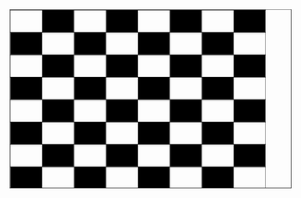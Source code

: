<!DOCTYPE html>
<html>
<head>
	<title>Chess Board</title>
</head>
<body>
	<table border="1" align="center"  cellpadding="0" cellspacing="0" width="320px" height="320px">
		<tr>
			<td width="40px" height="40px"></td>
			<td bgcolor="black" width="40px" height="40px"></td>
			<td width="40px" height="40px"></td>
			<td bgcolor="black" width="40px" height="40px"></td>
			<td width="40px" height="40px"></td>
			<td bgcolor="black" width="40px" height="40px"></td>
			<td width="40px" height="40px"></td>
			<td bgcolor="black" width="40px" height="40px"></td>
		</tr>
		<tr>
			<td bgcolor="black" width="40px" height="40px"></td>
			<td width="40px" height="40px"></td>
			<td bgcolor="black" width="40px" height="40px"></td>
			<td width="40px" height="40px"></td>
			<td bgcolor="black" width="40px" height="40px"></td>
			<td width="40px" height="40px"></td>
			<td bgcolor="black" width="40px" height="40px"></td>
			<td width="40px" height="40px"></td>
		</tr>
		<tr>
			<td width="40px" height="40px"></td>
			<td bgcolor="black" width="40px" height="40px"></td>
			<td width="40px" height="40px"></td>
			<td bgcolor="black" width="40px" height="40px"></td>
			<td width="40px" height="40px"></td>
			<td bgcolor="black" width="40px" height="40px"></td>
			<td width="40px" height="40px"></td>
			<td bgcolor="black" width="40px" height="40px"></td>
		</tr>
		<tr>
			<td bgcolor="black" width="40px" height="40px"></td>
			<td width="40px" height="40px"></td>
			<td bgcolor="black" width="40px" height="40px"></td>
			<td width="40px" height="40px"></td>
			<td bgcolor="black" width="40px" height="40px"></td>
			<td width="40px" height="40px"></td>
			<td bgcolor="black" width="40px" height="40px"></td>
			<td width="40px" height="40px"></td>
		</tr>
		<tr>
            <td width="40px" height="40px"></td>
			<td bgcolor="black" width="40px" height="40px"></td>
			<td width="40px" height="40px"></td>
			<td bgcolor="black" width="40px" height="40px"></td>
			<td width="40px" height="40px"></td>
			<td bgcolor="black" width="40px" height="40px"></td>
			<td width="40px" height="40px"></td>
			<td bgcolor="black" width="40px" height="40px"></td>
		</tr>

			
<tr>
			<td bgcolor="black" width="40px" height="40px"></td>
			<td width="40px" height="40px"></td>
			<td bgcolor="black" width="40px" height="40px"></td>
			<td width="40px" height="40px"></td>
			<td bgcolor="black" width="40px" height="40px"></td>
			<td width="40px" height="40px"></td>
			<td bgcolor="black" width="40px" height="40px"></td>
			<td width="40px" height="40px"></td>
		</tr>
        <tr>
            <td width="40px" height="40px"></td>
			<td bgcolor="black" width="40px" height="40px"></td>
			<td width="40px" height="40px"></td>
			<td bgcolor="black" width="40px" height="40px"></td>
			<td width="40px" height="40px"></td>
			<td bgcolor="black" width="40px" height="40px"></td>
			<td width="black" height="40px"></td>
			<td bgcolor="black" width="40px" height="40px"></td>
		</tr>
        <tr>
			<td bgcolor="black" width="40px" height="40px"></td>
			<td width="40px" height="40px"></td>
			<td bgcolor="black" width="40px" height="40px"></td>
			<td width="40px" height="40px"></td>
			<td bgcolor="black" width="40px" height="40px"></td>
			<td width="40px" height="40px"></td>
			<td bgcolor="black" width="40px" height="40px"></td>
			<td width="40px" height="40px"></td>
		</tr>
    </table>
</body>
</html>
